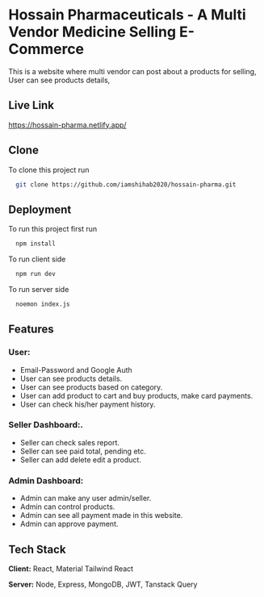 
# Hossain Pharmaceuticals - A Multi Vendor Medicine Selling E-Commerce

This is a website where multi vendor can post about a products for selling, User can see products details,

## Live Link
https://hossain-pharma.netlify.app/



## Clone

To clone this project run

```bash
  git clone https://github.com/iamshihab2020/hossain-pharma.git
```



## Deployment

To run this project first run

```bash
  npm install
```


To run client side

```bash
  npm run dev
```


To run server side

```bash
  noemon index.js
```


## Features

### User:
- Email-Password and Google Auth
- User can see products details. 
- User can see products based on category.
- User can add product to cart and buy products, make card payments.
- User can check his/her payment history.

### Seller Dashboard:.
- Seller can check sales report.
- Seller can see paid total, pending etc.
- Seller can add delete edit a product.

### Admin Dashboard:
- Admin can make any user admin/seller.
- Admin can control products.
- Admin can see all payment made in this website.
- Admin can approve payment.



## Tech Stack

**Client:** React, Material Tailwind React

**Server:** Node, Express, MongoDB, JWT, Tanstack Query
